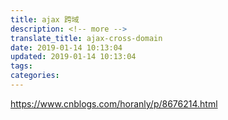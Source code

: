 ```yaml
---
title: ajax 跨域
description: <!-- more -->
translate_title: ajax-cross-domain
date: 2019-01-14 10:13:04
updated: 2019-01-14 10:13:04
tags:
categories:
---
```


https://www.cnblogs.com/horanly/p/8676214.html